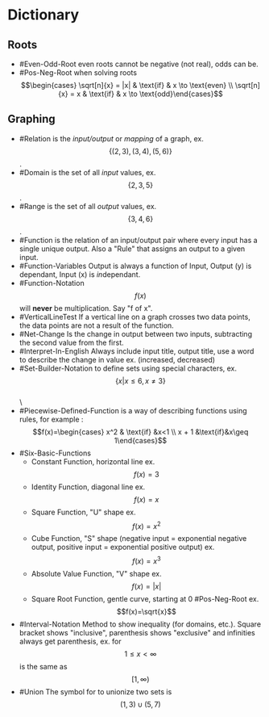 # Dictionary
## Roots
- #Even-Odd-Root even roots cannot be negative (not real), odds can be.
- #Pos-Neg-Root when solving roots $$\begin{cases} \sqrt[n]{x} = |x| & \text{if} & x \to \text{even} \\ \sqrt[n]{x} = x & \text{if} & x \to \text{odd}\end{cases}$$
## Graphing
- #Relation is the *input/output* or *mapping* of a graph, ex. $$\{(2,3), (3, 4), (5,6)\}$$.
- #Domain is the set of all *input* values, ex. $$\{2, 3, 5\}$$.
- #Range is the set of all *output* values, ex. $$\{3, 4, 6\}$$.
- #Function is the relation of an input/output pair where every input has a single unique output. Also a "Rule" that assigns an output to a given input.
- #Function-Variables Output is always a function of Input, Output (y) is dependant, Input (x) is *in*dependant.
- #Function-Notation $$f(x)$$ will **never** be multiplication. Say "f of x".
- #VerticalLineTest If a vertical line on a graph crosses two data points, the data points are not a result of the function.
- #Net-Change Is the change in output between two inputs, subtracting the second value from the first.
- #Interpret-In-English Always include input title, output title, use a word to describe the change in value ex. (increased, decreased)
- #Set-Builder-Notation to define sets using special characters, ex. $$\{x|x \leq 6,x\neq3\}$$  
\
- #Piecewise-Defined-Function is a way of describing functions using rules, for example : $$f(x)=\begin{cases} x^2 & \text{if} &x<1 \\ x + 1 &\text{if}&x\geq 1\end{cases}$$
- #Six-Basic-Functions
    - Constant Function, horizontal line ex. $$f(x) = 3$$
    - Identity Function, diagonal line ex. $$f(x)=x$$
    - Square Function, "U" shape ex. $$f(x)=x^2$$
    - Cube Function, "S" shape (negative input = exponential negative output, positive input = exponential positive output) ex. $$f(x)=x^3$$
    - Absolute Value Function, "V" shape ex. $$f(x)=|x|$$
    - Square Root Function, gentle curve, starting at 0 #Pos-Neg-Root ex. $$f(x)=\sqrt{x}$$
- #Interval-Notation Method to show inequality (for domains, etc.). Square bracket shows "inclusive", parenthesis shows "exclusive" and infinities always get parenthesis, ex. for $$1\leq x\lt \infty$$ is the same as $$[1, \infty)$$
- #Union The symbol for to unionize two sets is $$(1,3)\cup(5,7)$$
